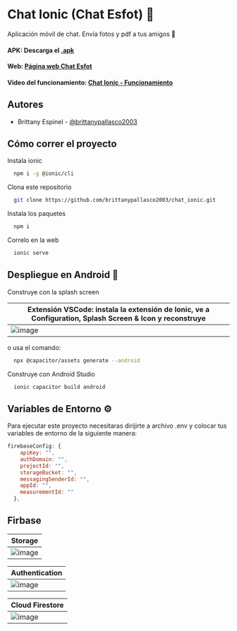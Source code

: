 # Chat Ionic (Chat Esfot) 📨

Aplicación móvil de chat.
Envía fotos y pdf a tus amigos 🥳

#### APK: Descarga el [.apk](src/assets/app-debug.apk)

#### Web: [Página web Chat Esfot](https://chat-f4e72.web.app/)

#### Video del funcionamiento: [Chat Ionic - Funcionamiento](https://youtu.be/VChBe8QhDBU) 

## Autores

- Brittany Espinel - [@brittanypallasco2003](https://github.com/brittanypallasco2003)

## Cómo correr el proyecto

Instala ionic

```bash
  npm i -g @ionic/cli
```

Clona este repositorio

```bash
  git clone https://github.com/brittanypallasco2003/chat_ionic.git
```

Instala los paquetes

```bash
  npm i
```

Correlo en la web

```bash
  ionic serve
```

## Despliegue en Android 📱

Construye con la splash screen

|Extensión VSCode: instala la extensión de Ionic, ve a Configuration, Splash Screen & Icon y reconstruye|
|-|
|![image](https://github.com/brittanypallasco2003/chat_ionic/assets/117743650/d21ea3fd-cfc7-49be-8d7b-7c862b435173)|

o usa el comando:

```bash
  npx @capacitor/assets generate --android
```

Construye con Android Studio

```bash
  ionic capacitor build android
```

## Variables de Entorno ⚙️

Para ejecutar este proyecto necesitaras dirijirte a archivo .env y colocar tus variables de entorno de la siguiente manera:

```js
firebaseConfig: {
    apiKey: "",
    authDomain: "",
    projectId: "",
    storageBucket: "",
    messagingSenderId: "",
    appId: "",
    measurementId: ""
  },
```

## Firbase
|Storage|
|-|
|![image](https://github.com/brittanypallasco2003/chat_ionic/assets/117743650/a7881af9-4d6d-41a2-a8c2-e94edee67019)|

|Authentication|
|-|
|![image](https://github.com/brittanypallasco2003/chat_ionic/assets/117743650/5c26f1ec-9e7a-4cc3-b1a7-c11951f0a5e4)|

|Cloud Firestore|
|-|
|![image](https://github.com/brittanypallasco2003/chat_ionic/assets/117743650/ea6e48ed-46d4-4213-be29-a5f1f2e7875c)|



